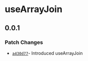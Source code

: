 # useArrayJoin

## 0.0.1

### Patch Changes

- [`a430d77`](https://github.com/changeelog/react-hooks/commit/a430d77d9eae864dcd2e0d281704c682fd042de7)- Introduced useArrayJoin
